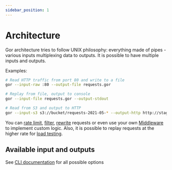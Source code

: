 ```yaml
---
sidebar_position: 1
---
```


# Architecture

Gor architecture tries to follow UNIX philosophy: everything made of pipes - various inputs multiplexing data to outputs. It is possible to have multiple inputs and outputs. 

Examples:
```bash
# Read HTTP traffic from port 80 and write to a file
gor --input-raw :80 --output-file requests.gor

# Replay from file, output to console
gor --input-file requests.gor --output-stdout

# Read from S3 and output to HTTP
gor --input-s3 s3://bucket/requests-2021-05-* --output-http http://staging.internal
```


You can [rate limit](/docs/reference/limiter), [filter](/docs/reference/filter), [rewrite](/docs/reference/rewrite) requests or even use your own [Middleware](/docs/reference/middleware) to implement custom logic. Also, it is possible to replay requests at the higher rate for [load testing](/docs/reference/file).

## Available input and outputs

See [CLI documentation](/docs/reference/cli) for all possible options